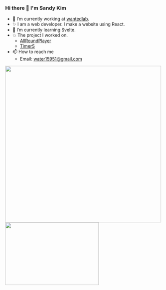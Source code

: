### Hi there 👋 I'm Sandy Kim

- 🔭 I’m currently working at [wantedlab](https://www.wanted.co.kr/).
- ✨ I am a web developer. I make a website using React.
- 🌱 I’m currently learning Svelte.
- 💥 The project I worked on.
  - [AllRoundPlayer](https://apps.apple.com/app/id1592867058)
  - [TimerS](https://apps.apple.com/app/id1497713889)
- 📫 How to reach me
  - Email: water15951@gmail.com


<div>
  <img width=500 src="https://github-readme-stats.vercel.app/api?username=Sandy-Kim&show_icons=true&hide_border=true&count_private=true&include_all_commits=true" />
  <img width=300 height=200 src="https://github-readme-stats.vercel.app/api/top-langs/?username=Sandy-Kim&layout=compact" />
</div>
